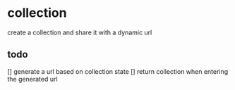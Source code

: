 # collection
create a collection and share it with a dynamic url

## todo
[] generate a url based on collection state
[] return collection when entering the generated url
